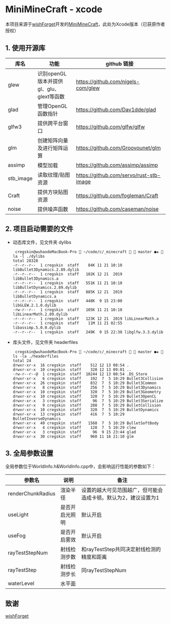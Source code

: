 # MiniMineCraft - xcode

本项目来源于[wishForget](https://github.com/wishForget)开发的[MiniMineCraft](https://github.com/wishForget/MiniMineCraft)，此处为Xcode版本（已获原作者授权）



## 1. 使用开源库

| 库名      | 功能                                     | github 链接                             |
| --------- | ---------------------------------------- | --------------------------------------- |
| glew      | 识别openGL版本并提供gl、glu、glext等函数 | https://github.com/nigels-com/glew      |
| glad      | 管理OpenGL函数指针                       | https://github.com/Dav1dde/glad         |
| glfw3     | 提供跨平台窗口                           | https://github.com/glfw/glfw            |
| glm       | 创建矩阵向量及进行矩阵运算               | https://github.com/Groovounet/glm       |
| assimp    | 模型加载                                 | https://github.com/assimp/assimp        |
| stb_image | 读取纹理/贴图资源                        | https://github.com/servo/rust-stb-image |
| Craft     | 提供方块贴图资源                         | https://github.com/fogleman/Craft       |
| noise     | 提供噪声函数                             | https://github.com/caseman/noise        |





## 2. 项目启动需要的文件

+ 动态库文件，见文件夹 dylibs

  ```shell
   cregskin@wuhaodeMacBook-Pro  ~/code/c/_minecraft   master ●✚  la -l ./dylibs
  total 28328
  -r--r--r--  1 cregskin  staff    84K 11 21 10:10 libBullet3Dynamics.2.89.dylib
  -r--r--r--  1 cregskin  staff   102K 12 21  2019 libBullet3Dynamics.a
  -r--r--r--  1 cregskin  staff   551K 11 21 10:10 libBulletDynamics.2.89.dylib
  -r--r--r--  1 cregskin  staff   885K 12 21  2019 libBulletDynamics.a
  -r--r--r--  1 cregskin  staff   448K  9 15 23:00 libGLEW.2.1.0.dylib
  -rw-r--r--  1 cregskin  staff   105K 11 21 10:10 libLinearMath.2.89.dylib
  -r--r--r--  1 cregskin  staff   123K 12 21  2019 libLinearMath.a
  -r--r--r--  1 cregskin  staff    11M 11 21 02:55 libassimp.5.0.0.dylib
  -r--r--r--  1 cregskin  staff   249K  9 15 22:38 libglfw.3.3.dylib
  ```

  

+ 库头文件，见文件夹 headerfiles

  ```shell
   cregskin@wuhaodeMacBook-Pro  ~/code/c/_minecraft   master ●✚  ls -la ./headerfiles
  total 24
  drwxr-xr-x  16 cregskin  staff    512 12 13 08:54 .
  drwxr-xr-x  10 cregskin  staff    320 12 13 09:01 ..
  -rw-r--r--@  1 cregskin  staff  10244 12 13 08:54 .DS_Store
  drwxr-xr-x   6 cregskin  staff    192  7  5 10:29 Bullet3Collision
  drwxr-xr-x  26 cregskin  staff    832  7  5 10:29 Bullet3Common
  drwxr-xr-x   8 cregskin  staff    256  7  5 10:29 Bullet3Dynamics
  drwxr-xr-x  10 cregskin  staff    320  7  5 10:29 Bullet3Geometry
  drwxr-xr-x  10 cregskin  staff    320  7  5 10:29 Bullet3OpenCL
  drwxr-xr-x   3 cregskin  staff     96  7  5 10:29 Bullet3Serialize
  drwxr-xr-x   9 cregskin  staff    288  7  5 10:29 BulletCollision
  drwxr-xr-x  10 cregskin  staff    320  7  5 10:29 BulletDynamics
  drwxr-xr-x  13 cregskin  staff    416  7  5 10:29 BulletInverseDynamics
  drwxr-xr-x  49 cregskin  staff   1568  7  5 10:29 BulletSoftBody
  drwxr-xr-x   4 cregskin  staff    128  7  5 10:29 clew
  drwxr-xr-x   3 cregskin  staff     96  9 15 23:44 glad
  drwxr-xr-x  30 cregskin  staff    960 11 16 21:10 glm
  ```





## 3. 全局参数设置

全局参数位于WorldInfo.h&WorldInfo.cpp中，会影响运行性能的参数如下：

| 参数名            | 说明           | 备注                                                         |
| ----------------- | -------------- | ------------------------------------------------------------ |
| renderChunkRadius | 渲染半径       | 设置的越大可见范围越广，但可能会造成卡顿。默认为2，建议设置为1 |
| useLight          | 是否开启光照明 | 默认开启                                                     |
| useFog            | 是否开启雾效   | 默认开启                                                     |
| rayTestStepNum    | 射线检测步数   | 和rayTestStep共同决定射线检测的精度和距离                    |
| rayTestStep       | 射线检测步长   | 同rayTestStepNum                                             |
| waterLevel        | 水平面         |                                                              |







## 致谢

[wishForget](https://github.com/wishForget)

